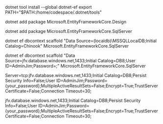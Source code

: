 dotnet tool install --global dotnet-ef
    export PATH="$PATH:/home/codespace/.dotnet/tools"

dotnet add package Microsoft.EntityFrameworkCore.Design

dotnet add package Microsoft.EntityFrameworkCore.SqlServer

dotnet ef dbcontext scaffold "Data Source=(localdb)\MSSQLLocalDB;Initial Catalog=Chinook" Microsoft.EntityFrameworkCore.SqlServer

dotnet ef dbcontext scaffold "Data Source=jfv.database.windows.net,1433;Initial Catalog=DB8;User ID=AdminJim;Password=;" Microsoft.EntityFrameworkCore.SqlServer

Server=tcp:jfv.database.windows.net,1433;Initial Catalog=DB8;Persist Security Info=False;User ID=AdminJim;Password={your_password};MultipleActiveResultSets=False;Encrypt=True;TrustServerCertificate=False;Connection Timeout=30;

jfv.database.windows.net,1433;Initial Catalog=DB8;Persist Security Info=False;User ID=AdminJim;Password={your_password};MultipleActiveResultSets=False;Encrypt=True;TrustServerCertificate=False;Connection Timeout=30;
